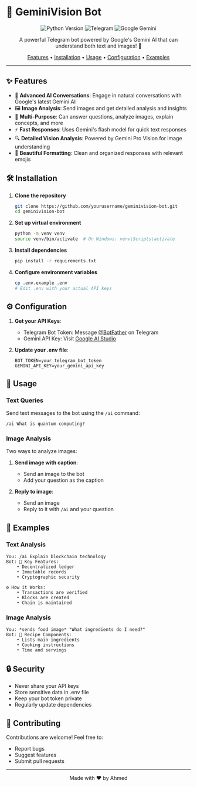 # 🤖 GeminiVision Bot

<div align="center">

![Python Version](https://img.shields.io/badge/Python-3.9%2B-blue?style=for-the-badge&logo=python)
![Telegram](https://img.shields.io/badge/Telegram-Bot-blue?style=for-the-badge&logo=telegram)
![Google Gemini](https://img.shields.io/badge/Google-Gemini-red?style=for-the-badge&logo=google)

A powerful Telegram bot powered by Google's Gemini AI that can understand both text and images! 🚀

[Features](#✨-features) • [Installation](#🛠️-installation) • [Usage](#📱-usage) • [Configuration](#⚙️-configuration) • [Examples](#📸-examples)

</div>

---

## ✨ Features

- 🤖 **Advanced AI Conversations**: Engage in natural conversations with Google's latest Gemini AI
- 🖼️ **Image Analysis**: Send images and get detailed analysis and insights
- 🎯 **Multi-Purpose**: Can answer questions, analyze images, explain concepts, and more
- ⚡ **Fast Responses**: Uses Gemini's flash model for quick text responses
- 🔍 **Detailed Vision Analysis**: Powered by Gemini Pro Vision for image understanding
- 🎨 **Beautiful Formatting**: Clean and organized responses with relevant emojis

## 🛠️ Installation

1. **Clone the repository**
   ```bash
   git clone https://github.com/yourusername/geminivision-bot.git
   cd geminivision-bot
   ```

2. **Set up virtual environment**
   ```bash
   python -m venv venv
   source venv/bin/activate  # On Windows: venv\Scripts\activate
   ```

3. **Install dependencies**
   ```bash
   pip install -r requirements.txt
   ```

4. **Configure environment variables**
   ```bash
   cp .env.example .env
   # Edit .env with your actual API keys
   ```

## ⚙️ Configuration

1. **Get your API Keys**:
   - Telegram Bot Token: Message [@BotFather](https://t.me/botfather) on Telegram
   - Gemini API Key: Visit [Google AI Studio](https://makersuite.google.com/app/apikey)

2. **Update your .env file**:
   ```env
   BOT_TOKEN=your_telegram_bot_token
   GEMINI_API_KEY=your_gemini_api_key
   ```

## 📱 Usage

### Text Queries
Send text messages to the bot using the `/ai` command:
```
/ai What is quantum computing?
```

### Image Analysis
Two ways to analyze images:

1. **Send image with caption**:
   - Send an image to the bot
   - Add your question as the caption

2. **Reply to image**:
   - Send an image
   - Reply to it with `/ai` and your question

## 📸 Examples

### Text Analysis
```
You: /ai Explain blockchain technology
Bot: 🔑 Key Features:
    • Decentralized ledger
    • Immutable records
    • Cryptographic security
    
⚙️ How it Works:
    • Transactions are verified
    • Blocks are created
    • Chain is maintained
```

### Image Analysis
```
You: *sends food image* "What ingredients do I need?"
Bot: 📝 Recipe Components:
    • Lists main ingredients
    • Cooking instructions
    • Time and servings
```

## 🔒 Security

- Never share your API keys
- Store sensitive data in .env file
- Keep your bot token private
- Regularly update dependencies

## 🤝 Contributing

Contributions are welcome! Feel free to:
- Report bugs
- Suggest features
- Submit pull requests

<!-- ## 📄 License

This project is licensed under the MIT License - see the [LICENSE](LICENSE) file for details. -->

---

<div align="center">

Made with ❤️ by Ahmed

</div>

